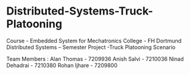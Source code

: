 # Distributed-Systems-Truck-Platooning
Course              - Embedded System for Mechatronics
College             - FH Dortmund
Distributed Systems – Semester Project -Truck Platooning Scenario

Team Members : 
Alan Thomas         - 7209936
Anish Salvi         - 7210036
Ninad Dehadrai      - 7210380
Rohan Ijhare        - 7209800
